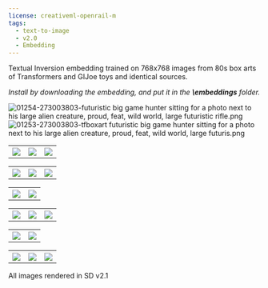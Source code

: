 ```yaml
---
license: creativeml-openrail-m
tags:
  - text-to-image
  - v2.0
  - Embedding
---
```


Textual Inversion embedding trained on 768x768 images from 80s box arts of Transformers and GIJoe toys and identical sources.

*Install by downloading the embedding, and put it in the **\embeddings** folder.*

![01254-273003803-futuristic big game hunter sitting for a photo next to his large alien creature, proud, feat, wild world, large futuristic rifle.png](https://s3.amazonaws.com/moonup/production/uploads/1670513558616-6364e6c712188d67e653853e.png)
![01253-273003803-tfboxart futuristic big game hunter sitting for a photo next to his large alien creature, proud, feat, wild world, large futuris.png](https://s3.amazonaws.com/moonup/production/uploads/1670513558659-6364e6c712188d67e653853e.png)
<table>
    <tr>
        <th><img src="https://s3.amazonaws.com/moonup/production/uploads/1670510933114-6364e6c712188d67e653853e.png"></th>
        <th><img src="https://s3.amazonaws.com/moonup/production/uploads/1670510933101-6364e6c712188d67e653853e.png"></th>
        <th><img src="https://s3.amazonaws.com/moonup/production/uploads/1670510933119-6364e6c712188d67e653853e.png"></th>
    </tr>
</table>
<table>
    <tr>
        <th><img src="https://s3.amazonaws.com/moonup/production/uploads/1670512344753-6364e6c712188d67e653853e.png"></th>
        <th><img src="https://s3.amazonaws.com/moonup/production/uploads/1670510933127-6364e6c712188d67e653853e.png"></th>
        <th><img src="https://s3.amazonaws.com/moonup/production/uploads/1670510933072-6364e6c712188d67e653853e.png"></th>
    </tr>
</table>
<table>
    <tr>
        <th><img src="https://s3.amazonaws.com/moonup/production/uploads/1670512585719-6364e6c712188d67e653853e.png"></th>
        <th><img src="https://s3.amazonaws.com/moonup/production/uploads/1670512585692-6364e6c712188d67e653853e.png"></th>
    </tr>
</table>
<table>
    <tr>
        <th><img src="https://s3.amazonaws.com/moonup/production/uploads/1670512585843-6364e6c712188d67e653853e.png"></th>
        <th><img src="https://s3.amazonaws.com/moonup/production/uploads/1670512585826-6364e6c712188d67e653853e.png"></th>
        <th><img src="https://s3.amazonaws.com/moonup/production/uploads/1670513448009-6364e6c712188d67e653853e.png"></th>
    </tr>
</table>
<table>
    <tr>
        <th><img src="https://s3.amazonaws.com/moonup/production/uploads/1670513239492-6364e6c712188d67e653853e.png"></th>
        <th><img src="https://s3.amazonaws.com/moonup/production/uploads/1670513239526-6364e6c712188d67e653853e.png"></th>
    </tr>
</table>
<table>
    <tr>
        <th><img src="https://s3.amazonaws.com/moonup/production/uploads/1670513384195-6364e6c712188d67e653853e.png"></th>
        <th><img src="https://s3.amazonaws.com/moonup/production/uploads/1670513330528-6364e6c712188d67e653853e.png"></th>
        <th><img src="https://s3.amazonaws.com/moonup/production/uploads/1670513330573-6364e6c712188d67e653853e.png"></th>
    </tr>
</table>

All images rendered in SD v2.1
